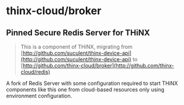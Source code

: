 # thinx-cloud/broker

## Pinned Secure Redis Server for THiNX

> This is a component of THiNX, migrating from [http://github.com/suculent/thinx-device-api](http://github.com/suculent/thinx-device-api) to [http://github.com/thinx-cloud/broker](http://github.com/thinx-cloud/redis)

A fork of Redis Server with some configuration required to start THiNX components like this one from cloud-based resources only using environment configuration.
